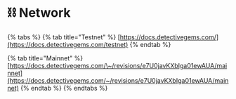 # ⛓️ Network

{% tabs %}
{% tab title="Testnet" %}
[https://docs.detectivegems.com/](https://docs.detectivegems.com/testnet)
{% endtab %}

{% tab title="Mainnet" %}
[https://docs.detectivegems.com/\~/revisions/e7U0javKXbIga01ewAUA/mainnet](https://docs.detectivegems.com/~/revisions/e7U0javKXbIga01ewAUA/mainnet)
{% endtab %}
{% endtabs %}

